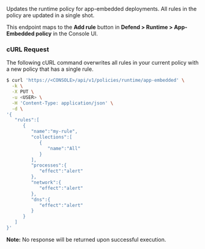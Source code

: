 Updates the runtime policy for app-embedded deployments.
All rules in the policy are updated in a single shot.

This endpoint maps to the **Add rule** button in **Defend > Runtime > App-Embedded policy** in the Console UI.

### cURL Request

The following cURL command overwrites all rules in your current policy with a new policy that has a single rule.

```bash
$ curl 'https://<CONSOLE>/api/v1/policies/runtime/app-embedded' \
  -k \
  -X PUT \
  -u <USER> \
  -H 'Content-Type: application/json' \
  -d \
'{
   "rules":[
      {
         "name":"my-rule",
         "collections":[
            {
               "name":"All"       
            }
         ],
         "processes":{
            "effect":"alert"
         },
         "network":{
            "effect":"alert"
         },
         "dns":{
            "effect":"alert"
         }
      }
   ]
}'
```

**Note:** No response will be returned upon successful execution.
